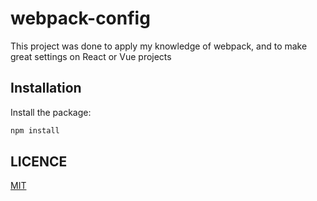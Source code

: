 # webpack-config

This project was done to apply my knowledge of webpack, and to make great settings on React or Vue projects

## Installation

Install the package:

```sh
npm install
```

## LICENCE

[MIT](LICENCE)
